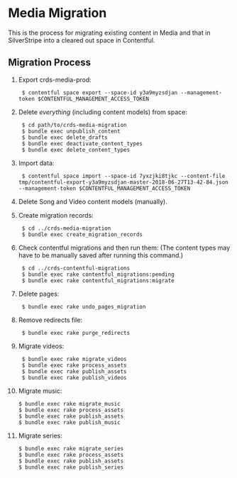 Media Migration
==========

This is the process for migrating existing content in Media and that in
SilverStripe into a cleared out space in Contentful.

Migration Process
----------

1. Export crds-media-prod:

        $ contentful space export --space-id y3a9myzsdjan --management-token $CONTENTFUL_MANAGEMENT_ACCESS_TOKEN

2. Delete _everything_ (including content models) from space:

        $ cd path/to/crds-media-migration
        $ bundle exec unpublish_content
        $ bundle exec delete_drafts
        $ bundle exec deactivate_content_types
        $ bundle exec delete_content_types

3. Import data:

        $ contentful space import --space-id 7yxzjki8tjkc --content-file tmp/contentful-export-y3a9myzsdjan-master-2018-06-27T13-42-84.json --management-token $CONTENTFUL_MANAGEMENT_ACCESS_TOKEN

4. Delete Song and Video content models (manually).

5. Create migration records:

        $ cd ../crds-media-migration
        $ bundle exec create_migration_records

6. Check contentful migrations and then run them: (The content types may have to be manually saved after running this command.)

        $ cd ../crds-contentful-migrations
        $ bundle exec rake contentful_migrations:pending
        $ bundle exec rake contentful_migrations:migrate

7. Delete pages:

        $ bundle exec rake undo_pages_migration

8. Remove redirects file:

        $ bundle exec rake purge_redirects

9. Migrate videos:

        $ bundle exec rake migrate_videos
        $ bundle exec rake process_assets
        $ bundle exec rake publish_assets
        $ bundle exec rake publish_videos

10. Migrate music:

        $ bundle exec rake migrate_music
        $ bundle exec rake process_assets
        $ bundle exec rake publish_assets
        $ bundle exec rake publish_music

11. Migrate series:

        $ bundle exec rake migrate_series
        $ bundle exec rake process_assets
        $ bundle exec rake publish_assets
        $ bundle exec rake publish_series
